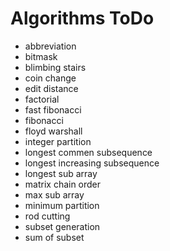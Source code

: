 # Algorithms ToDo

+ abbreviation
+ bitmask
+ blimbing stairs
+ coin change
+ edit distance
+ factorial
+ fast fibonacci
+ fibonacci
+ floyd warshall
+ integer partition
+ longest commen subsequence
+ longest increasing subsequence
+ longest sub array
+ matrix chain order
+ max sub array
+ minimum partition
+ rod cutting
+ subset generation
+ sum of subset